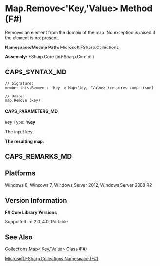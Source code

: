 # Map.Remove<'Key,'Value> Method (F#)

Removes an element from the domain of the map. No exception is raised if the element is not present.

**Namespace/Module Path:** Microsoft.FSharp.Collections

**Assembly:** FSharp.Core (in FSharp.Core.dll)


## CAPS_SYNTAX_MD

```
// Signature:
member this.Remove : 'Key -> Map<'Key, 'Value> (requires comparison)

// Usage:
map.Remove (key)
```

#### CAPS_PARAMETERS_MD
*key*
Type: **'Key**


The input key.



**The resulting map.**
## CAPS_REMARKS_MD

## Platforms
Windows 8, Windows 7, Windows Server 2012, Windows Server 2008 R2


## Version Information
**F# Core Library Versions**

Supported in: 2.0, 4.0, Portable




## See Also
[Collections.Map&#60;'Key,'Value&#62; Class &#40;F&#35;&#41;](Collections.MapL%27Key%2C%27ValueR+Class+%28F%23%29.md)

[Microsoft.FSharp.Collections Namespace &#40;F&#35;&#41;](Microsoft.FSharp.Collections+Namespace+%28F%23%29.md)

